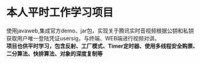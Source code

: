 # 本人平时工作学习项目
使用javaweb,集成官方demo、jar包，实现关于腾讯实时音视频根据公钥和私钥获取用户唯一登陆凭证usersig，与终端、WEB端进行视频对讲。  
**项目也供平时学习，包含反射、工厂模式、Timer定时器、使用多线程安全购票、二分算法、快排算法、对象的深度复制等**
